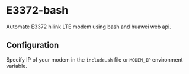 # E3372-bash

Automate E3372 hilink LTE modem using bash and huawei web api.

## Configuration

Specify IP of your modem in the `include.sh` file or `MODEM_IP` environment
variable.